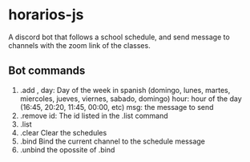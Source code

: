 # horarios-js
A discord bot that follows a school schedule, and send message to channels with the zoom link of the classes. 

## Bot commands
1. .add <day> <hour>,<msg>
    day: Day of the week in spanish (domingo, lunes, martes, miercoles, jueves, viernes, sabado, domingo)
    hour: hour of the day (16:45, 20:20, 11:45, 00:00, etc)
    msg: the message to send
1. .remove <id>
    id: The id listed in the .list command
1. .list
1. .clear
    Clear the schedules
1. .bind
    Bind the current channel to the schedule message
1. .unbind
    the opossite of .bind


